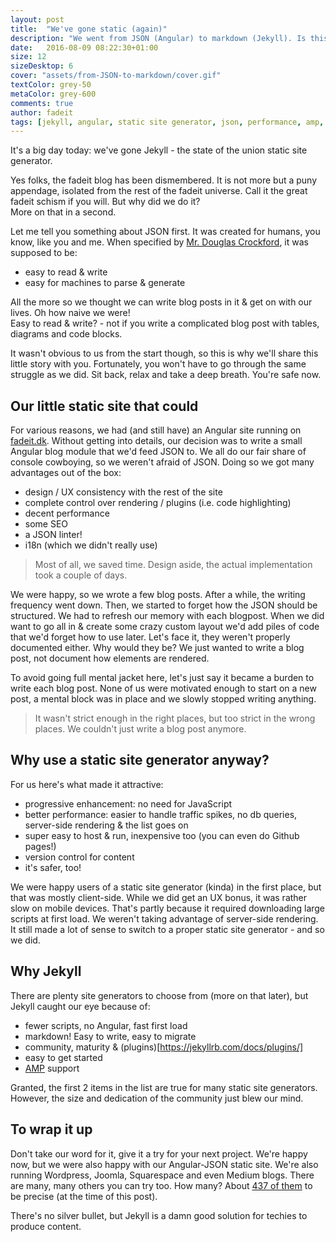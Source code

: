 ```yaml
---
layout: post
title:  "We've gone static (again)"
description: "We went from JSON (Angular) to markdown (Jekyll). Is this going to boost our blogging adventures though?"
date:   2016-08-09 08:22:30+01:00
size: 12
sizeDesktop: 6
cover: "assets/from-JSON-to-markdown/cover.gif"
textColor: grey-50
metaColor: grey-600
comments: true
author: fadeit
tags: [jekyll, angular, static site generator, json, performance, amp, blog]
---
```


It's a big day today: we've gone Jekyll - the state of the union static site generator. 

Yes folks, the fadeit blog has been dismembered. It is not more but a puny appendage, isolated from the rest of the fadeit universe.
Call it the great fadeit schism if you will. But why did we do it?<br/>
More on that in a second.


Let me tell you something about JSON first. It was created for humans, you know, like you and me.
When specified by [Mr. Douglas Crockford](https://en.wikipedia.org/wiki/Douglas_Crockford), it was supposed to be:

- easy to read & write
- easy for machines to parse & generate

All the more so we thought we can write blog posts in it & get on with our lives. Oh how naive we were!<br/>
Easy to read & write? - not if you write a complicated blog post with tables, diagrams and code blocks.

It wasn't obvious to us from the start though, so this is why we'll share this little story with you. Fortunately, you won't have to go through the same struggle as we did. Sit back, relax and take a deep breath. You're safe now.


## Our little static site that could
For various reasons, we had (and still have) an Angular site running on [fadeit.dk](https://fadeit.dk).
Without getting into details, our decision was to write a small Angular blog module that we'd feed JSON to.
We all do our fair share of console cowboying, so we weren't afraid of JSON. Doing so we got many advantages out of the box:

- design / UX consistency with the rest of the site
- complete control over rendering / plugins (i.e. code highlighting)
- decent performance
- some SEO 
- a JSON linter!
- i18n (which we didn't really use)

> Most of all, we saved time. Design aside, the actual implementation took a couple of days.

We were happy, so we wrote a few blog posts.
After a while, the writing frequency went down.
Then, we started to forget how the JSON should be structured.
We had to refresh our memory with each blogpost.
When we did want to go all in & create some crazy custom layout we'd add piles of code that we'd forget how to use later.
Let's face it, they weren't properly documented either. 
Why would they be? We just wanted to write a blog post, not document how elements are rendered.

To avoid going full mental jacket here, let's just say it became a burden to write each blog post. 
None of us were motivated enough to start on a new post, a mental block was in place and we slowly stopped writing anything.

> It wasn't strict enough in the right places, but too strict in the wrong places.
We couldn't just write a blog post anymore.


## Why use a static site generator anyway?

For us here's what made it attractive:

- progressive enhancement: no need for JavaScript
- better performance: easier to handle traffic spikes, no db queries, server-side rendering & the list goes on
- super easy to host & run, inexpensive too (you can even do Github pages!)
- version control for content
- it's safer, too!

We were happy users of a static site generator (kinda) in the first place, but that was mostly client-side.
While we did get an UX bonus, it was rather slow on mobile devices. That's partly because it required downloading large scripts at first load. We weren't taking advantage of server-side rendering. <br/>
It still made a lot of sense to switch to a proper static site generator - and so we did.


## Why Jekyll

There are plenty site generators to choose from (more on that later), but Jekyll caught our eye because of:

- fewer scripts, no Angular, fast first load
- markdown! Easy to write, easy to migrate
- community, maturity & (plugins)[https://jekyllrb.com/docs/plugins/]
- easy to get started
- [AMP](https://www.ampproject.org/) support

Granted, the first 2 items in the list are true for many static site generators.
However, the size and dedication of the community just blew our mind. 


## To wrap it up
Don't take our word for it, give it a try for your next project. We're happy now, but we were also happy with our Angular-JSON static site.
We're also running Wordpress, Joomla, Squarespace and even Medium blogs. There are many, many others you can try too. How many? About [437 of them](https://staticsitegenerators.net/) to be precise (at the time of this post). 

There's no silver bullet, but Jekyll is a damn good solution for techies to produce content.

